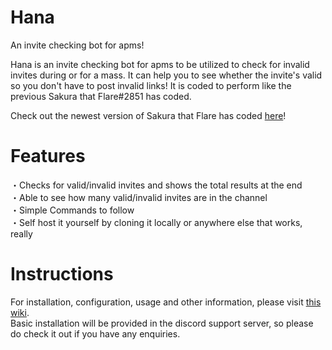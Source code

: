 # Hana
An invite checking bot for apms!

Hana is an invite checking bot for apms to be utilized to check for invalid invites during or for a mass. It can help you to see whether the invite's valid so you don't have to post invalid links! It is coded to perform like the previous Sakura that Flare#2851 has coded. 

Check out the newest version of Sakura that Flare has coded [here](https://github.com/Chiitoi/Sakura/)!

# Features
・Checks for valid/invalid invites and shows the total results at the end  
・Able to see how many valid/invalid invites are in the channel  
・Simple Commands to follow  
・Self host it yourself by cloning it locally or anywhere else that works, really  

# Instructions
For installation, configuration, usage and other information, please visit [this wiki](https://github.com/UmaJenn/Hana/wiki/Selfhost).  
Basic installation will be provided in the discord support server, so please do check it out if you have any enquiries. 
